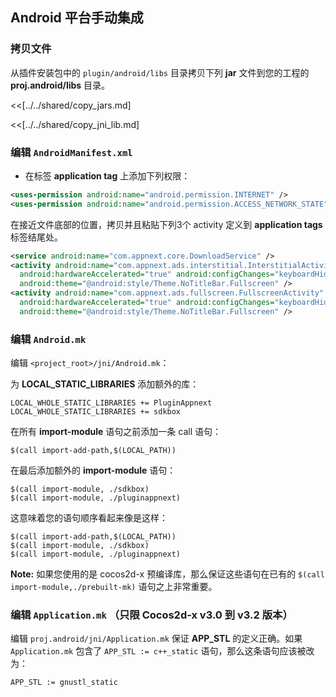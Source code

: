 ## Android 平台手动集成

### 拷贝文件
从插件安装包中的 `plugin/android/libs` 目录拷贝下列 __jar__ 文件到您的工程的 __proj.android/libs__ 目录。

<<[../../shared/copy_jars.md]

<<[../../shared/copy_jni_lib.md]


### 编辑 `AndroidManifest.xml`
* 在标签 __application tag__ 上添加下列权限：
```xml
<uses-permission android:name="android.permission.INTERNET" />
<uses-permission android:name="android.permission.ACCESS_NETWORK_STATE" />
```

在接近文件底部的位置，拷贝并且粘贴下列3个 activity 定义到 __application tags__ 标签结尾处。
```xml
<service android:name="com.appnext.core.DownloadService" />
<activity android:name="com.appnext.ads.interstitial.InterstitialActivity"
  android:hardwareAccelerated="true" android:configChanges="keyboardHidden|orientation|screenSize"
  android:theme="@android:style/Theme.NoTitleBar.Fullscreen" />
<activity android:name="com.appnext.ads.fullscreen.FullscreenActivity"
  android:hardwareAccelerated="true" android:configChanges="keyboardHidden|orientation|screenSize"
  android:theme="@android:style/Theme.NoTitleBar.Fullscreen" />
```

### 编辑 `Android.mk`
编辑 `<project_root>/jni/Android.mk`：

为 __LOCAL_STATIC_LIBRARIES__ 添加额外的库：
```
LOCAL_WHOLE_STATIC_LIBRARIES += PluginAppnext
LOCAL_WHOLE_STATIC_LIBRARIES += sdkbox
```

在所有 __import-module__ 语句之前添加一条 call 语句：
```
$(call import-add-path,$(LOCAL_PATH))
```

在最后添加额外的 __import-module__ 语句：
```
$(call import-module, ./sdkbox)
$(call import-module, ./pluginappnext)
```

这意味着您的语句顺序看起来像是这样：
```
$(call import-add-path,$(LOCAL_PATH))
$(call import-module, ./sdkbox)
$(call import-module, ./pluginappnext)
```

  __Note:__ 如果您使用的是 cocos2d-x 预编译库，那么保证这些语句在已有的 `$(call import-module,./prebuilt-mk)` 语句之上非常重要。

### 编辑 `Application.mk` （只限 Cocos2d-x v3.0 到 v3.2 版本）
编辑 `proj.android/jni/Application.mk` 保证 __APP_STL__ 的定义正确。如果 `Application.mk` 包含了 `APP_STL := c++_static` 语句，那么这条语句应该被改为：
```
APP_STL := gnustl_static
```
